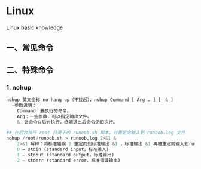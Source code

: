 # Linux
Linux basic knowledge
## 一、常见命令
## 二、特殊命令
### 1. nohup
```python
nohup 英文全称 no hang up（不挂起），nohup Command [ Arg … ] [　& ]
  -参数说明：
	Command：要执行的命令。
	Arg：一些参数，可以指定输出文件。
	&：让命令在后台执行，终端退出后命令仍旧执行。

## 在后台执行 root 目录下的 runoob.sh 脚本，并重定向输入到 runoob.log 文件
nohup /root/runoob.sh > runoob.log 2>&1 &
	2>&1 解释：将标准错误 2 重定向到标准输出 &1 ，标准输出 &1 再被重定向输入到runoob.log 文件中。
	0 – stdin (standard input，标准输入)
	1 – stdout (standard output，标准输出)
	2 – stderr (standard error，标准错误输出)
   ```
